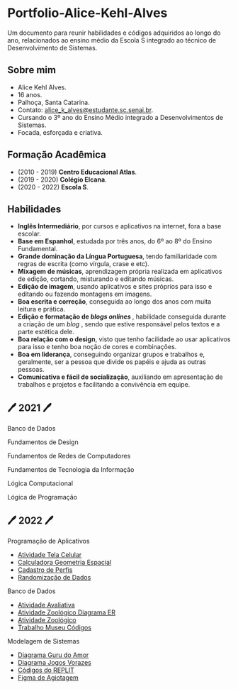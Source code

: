 # Portfolio-Alice-Kehl-Alves
Um documento para reunir habilidades e códigos adquiridos ao longo do ano, relacionados ao ensino médio da Escola S integrado ao técnico de Desenvolvimento de Sistemas.

## Sobre mim

* Alice Kehl Alves.
* 16 anos.
* Palhoça, Santa Catarina.
* Contato: alice_k_alves@estudante.sc.senai.br.
* Cursando o 3º ano do Ensino Médio integrado a Desenvolvimentos de Sistemas.
* Focada, esforçada e criativa.

## Formação Acadêmica

* (2010 - 2019) <b>Centro Educacional Atlas</b>.
* (2019 - 2020) <b>Colégio Elcana</b>.
* (2020 - 2022) <b>Escola S</b>.

## Habilidades

* <b>Inglês Intermediário</b>, por cursos e aplicativos na internet, fora a base escolar.
* <b>Base em Espanhol</b>, estudada por três anos, do 6º ao 8º do Ensino Fundamental.
* <b>Grande dominação da Língua Portuguesa</b>, tendo familiaridade com regras de escrita (como vírgula, crase e etc).
* <b>Mixagem de músicas</b>, aprendizagem própria realizada em aplicativos de edição, cortando, misturando e editando músicas.
* <b>Edição de imagem</b>, usando aplicativos e sites próprios para isso e editando ou fazendo montagens em imagens.
* <b>Boa escrita e correção</b>, conseguida ao longo dos anos com muita leitura e prática.
* <b>Edição e formatação de<i> blogs onlines </i> </b>, habilidade conseguida durante a criação de um <i> blog </i>, sendo que estive responsável pelos textos e a parte estética dele.
* <b>Boa relação com o design</b>, visto que tenho facilidade ao usar aplicativos para isso e tenho boa noção de cores e combinações.
* <b>Boa em liderança</b>, conseguindo organizar grupos e trabalhos e, geralmente, ser a pessoa que divide os papéis e ajuda as outras pessoas.
* <b>Comunicativa e fácil de socialização</b>, auxiliando em apresentação de trabalhos e projetos e facilitando a convivência em equipe.

## <b>🖊 2021 🖊</b>

Banco de Dados

Fundamentos de Design

Fundamentos de Redes de Computadores

Fundamentos de Tecnologia da Informação

Lógica Computacional

Lógica de Programação

## <b>🖊 2022 🖊</b>

Programação de Aplicativos

* [Atividade Tela Celular](https://docs.google.com/document/d/1Mel3yRDw8KxHC-U3wjfd6tEzG489Xllf7mPvWtlEh8s/edit?usp=sharing)
* [Calculadora Geometria Espacial](https://github.com/alicekal/Portfolio-Alice-Kehl-Alves/blob/main/programaçãoaplicativos/ColaGeometriaEspacial%20(1).zip)
* [Cadastro de Perfis](https://github.com/alicekal/Portfolio-Alice-Kehl-Alves/blob/main/programaçãoaplicativos/vanessa.zip)
* [Randomização de Dados](https://github.com/alicekal/Portfolio-Alice-Kehl-Alves/blob/main/programaçãoaplicativos/Random.zip)

Banco de Dados

* [Atividade Avaliativa](https://github.com/alicekal/Portfolio-Alice-Kehl-Alves/blob/main/bancodedados/atividadeavaliativa.sql)
* [Atividade Zoológico Diagrama ER](https://drive.google.com/file/d/1MBtlV1-zTDEbebQYTb5h0m1D83Nk-EHb/view?usp=sharing)
* [Atividade Zoológico](https://github.com/alicekal/Portfolio-Alice-Kehl-Alves/blob/main/bancodedados/codigoszoologico.sql)
* [Trabalho Museu Códigos](https://github.com/alicekal/Portfolio-Alice-Kehl-Alves/blob/main/bancodedados/atividademuseu.sql)

Modelagem de Sistemas

* [Diagrama Guru do Amor](https://drive.google.com/file/d/19mNDhO8V3UjURRhF0zd_1pq5vCdJ60O8/view?usp=sharing)
* [Diagrama Jogos Vorazes](https://drive.google.com/file/d/1kQtca4oFuFixPmKLCs-GfXmU0d9LL5as/view?usp=sharing)
* [Códigos do REPLIT](https://replit.com/@aklice/RespectfulLastingDeal#presidiário/Pessoa.java)
* [Figma de Agiotagem](https://www.figma.com/proto/OPSvyCtBvQAax7GFAglPk6/agiotagem?node-id=1%3A2&scaling=scale-down&page-id=0%3A1&starting-point-node-id=1%3A2)
